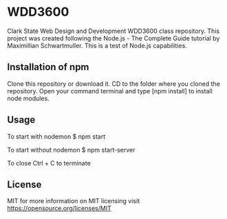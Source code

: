 # WDD3600 

Clark State Web Design and Development WDD3600 class repository.
This project was created following the Node.js - The Complete Guide tutorial by Maximillian Schwartmuller.
This is a test of Node.js capabilities.

## Installation of npm

Clone this repository or download it.
CD to the folder where you cloned the repository.
Open your command terminal and type [npm install] to install node modules.

## Usage
To start with nodemon
$ npm start

To start without nodemon
$ npm start-server

To close
Ctrl + C to terminate

## License
MIT for more information on MIT licensing visit https://opensource.org/licenses/MIT
